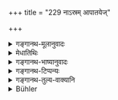 +++
title = "229 नाऽस्रम् आपातयेज्"

+++

<details><summary>गङ्गानथ-मूलानुवादः</summary>

Never should he shed tears; nor should he become angry; nor tell a lie. He should not touch the food with his foot, nob shake it.—(229)
</details>

<details><summary>मेधातिथिः</summary>

**अस्रं** अश्रुरोदनम् । तन् न **पातयेन्** न कुर्यात् । प्रायेण प्रेतश्राद्धादाव् इष्टवियोगजेन दुःखानुस्मरणेनाश्रुपातो जायते । तस्य निषेधः । आनन्दाश्रुणस् त्व् अकस्मात् पततो न दोषः । **न जातु** कदाचिद् अप्य् अश्रुविमोचनं कुर्यात् । **न कुप्येत्** क्रोधं न गृह्णीयात् । **अनृत**वचनस्य पुरुषार्थतया निषिद्धस्य कर्मार्थो ऽयं प्रतिषेधः । **न पादेन स्पृशेद् अन्नम्** उच्छिष्टम् अनुच्छिष्टं च । न **चैतद्** अन्नम् **अवधूनयेद्** अवकम्पयेत् । हस्तादिनोत्क्षिप्य पुनर् न विक्षिपेत् । 

- <u>अन्ये</u> तु व्याचक्षते- वाससा धूल्याद्यपनयनार्थं यद् अवधूननं न तद् अन्नस्योपरि कर्तव्यम् ॥ ३.२१९ ॥
</details>

<details><summary>गङ्गानथ-भाष्यानुवादः</summary>

‘*Asra*’ is tear; this he should not ‘*shed*’—drop. As a rule, during
the performance of *Śrāddha* in honour of the dead, one is apt to recall
the grief caused by the loss of the loved person, which leads to the
shedding of tears; and this is what is prohibited here; there is no harm
in the sudden dropping of the tears of joy.

‘*Never*’—on no account—shall he shed tears.

‘*He should not become angry*,’—should not take up an angry attitude.

The telling of a lie having been already prohibited with a view to the
fulfilment of man’s purpose in general, it is again prohibited here,
with a view to the due fulfilment of the act of *śrāddha*.

‘*He should not touch the food with his foot*’—any food, either in the
form of leavings or otherwise.

‘*He should not shake* *it*’—*i.e*., he shall not throw it by hand and
then again take it in.

Others have explained this verse to mean that he shall not shake a piece
of cloth over the food, as is often done for the removing of dust, etc.,
from it.—(229)
</details>

<details><summary>गङ्गानथ-टिप्पन्यः</summary>

‘*Avadhūnayet*’—‘Shake; *i.e*., throw it by the hand and then take it
in’ (Medhātithi);—‘Shake a piece of cloth over the food, as is often
done for the removing of dust etc.’ (‘Others’ mentioned in Medhātithi).

This verse is quoted in *Hemādri* (Śrāddha, p. 1029), which explains the
meaning to be that ‘there should be no weeping’, and goes on to add—what
is forbidden is not the tear of joy (at the offering), but the tears
that may come to the eyes by reason of the death of the beloved
relative,—the telling of lies which has already been prohibited
elsewhere from moral considerations, is here forbidden as affecting the
performance of the offering;—one should not touch with his feet any kind
of food, whether, clean or unclean,—nor should cloth be shaken over the
food;—in *Śrāddhakriyākaumudī* (p. 161), which explains ‘*asram*’ as
tears of grief, and in regard to the ‘shaking of cloth’, it says that
some people explain it as *dusting the doth over the food*, while
according to others, what is forbidden is the fanning of the food with a
piece of cloth;—and in *Gadādharapaddhati* (Kāla, p. 549).
</details>

<details><summary>गङ्गानथ-तुल्य-वाक्यानि</summary>

*Āpastamba Dharmasūtra* (2.17, 3).—‘\[He shall avoid\] *non-haviṣya*
food, untruth, anger and also that which would make others angry.’

*Viṣṇu* (79.19-20).—‘He shall avoid anger;—he shall not shed tears.’

*Viṣṇu* (81.1).—‘He shall not place the food on the seat; nor shall he
touch it with the foot.’

*Brahmāṇḍapurāṇa* (Caturvarga-cintāmaṇi-Śrāddha, p. 1029).—‘He shall not
shed tears at the Śrāddha; nor shall he utter words of grief; he shall
not hear ill-will towards those eating nor be jealous of them.’

*Devala* (Caturvarga-cintāmaṇi-Śrāddha, p. 1029).—‘At the Śrāddha,
people should not shed tears, nor converse, nor laugh among themselves,
nor wander about, nor be angry, nor be worried; even though there be
sufficient cause, one shall not utter words of anger; near the Pitṛs one
shall not sit either supported or perspiring.’
</details>

<details><summary>Bühler</summary>

229	Let him on no account drop a tear, become angry or utter an untruth, nor let him touch the food with his foot nor violently shake it.
</details>
